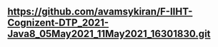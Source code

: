 https://github.com/avamsykiran/F-IIHT-Cognizent-DTP_2021-Java8_05May2021_11May2021_16301830.git
-----------------------------------------------------------------------------------------------